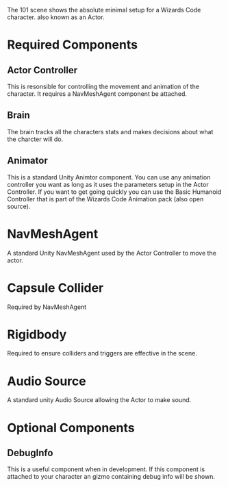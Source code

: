 The 101 scene shows the absolute minimal setup for a Wizards Code character. also known as an Actor. 


# Required Components

## Actor Controller

This is resonsible for controlling the movement and animation of the character. It requires a NavMeshAgent component be attached.

## Brain

The brain tracks all the characters stats and makes decisions about what the charcter will do.

## Animator

This is a standard Unity Animtor component. You can use any animation controller you want as long as it uses the parameters setup in the Actor Controller. If you want to get going quickly you can use the Basic Humanoid Controller that is part of the Wizards Code Animation pack (also open source).

# NavMeshAgent

A standard Unity NavMeshAgent used by the Actor Controller to move the actor.

# Capsule Collider

Required by NavMeshAgent

# Rigidbody

Required to ensure colliders and triggers are effective in the scene.

# Audio Source

A standard unity Audio Source allowing the Actor to make sound.

# Optional Components

## DebugInfo

This is a useful component when in development. If this component is attached to your character an gizmo containing debug info will be shown.

